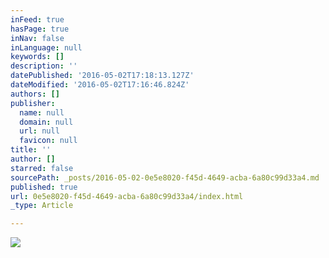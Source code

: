 ```yaml
---
inFeed: true
hasPage: true
inNav: false
inLanguage: null
keywords: []
description: ''
datePublished: '2016-05-02T17:18:13.127Z'
dateModified: '2016-05-02T17:16:46.824Z'
authors: []
publisher:
  name: null
  domain: null
  url: null
  favicon: null
title: ''
author: []
starred: false
sourcePath: _posts/2016-05-02-0e5e8020-f45d-4649-acba-6a80c99d33a4.md
published: true
url: 0e5e8020-f45d-4649-acba-6a80c99d33a4/index.html
_type: Article

---
```

![](https://the-grid-user-content.s3-us-west-2.amazonaws.com/e6882d66-6b2a-4895-95fd-6a27bb517440.png)